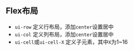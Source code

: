 ## Flex布局

- `ui-row` 定义行布局，添加`center`设置居中
- `ui-col` 定义列布局，添加`center`设置居中
- `ui-cell`或`ui-cell-X` 定义子元素，其中`X`为1~16
